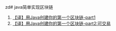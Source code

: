 zd# java简单实现区块链

1. [【译】用Java创建你的第一个区块链-part1](https://longfeizheng.github.io/2018/03/10/%E7%94%A8Java%E5%88%9B%E5%BB%BA%E4%BD%A0%E7%9A%84%E7%AC%AC%E4%B8%80%E4%B8%AA%E5%8C%BA%E5%9D%97%E9%93%BE-part1/)
2. [【译】用Java创建你的第一个区块链-part2:可交易](https://longfeizheng.github.io/2018/03/11/%E7%94%A8Java%E5%88%9B%E5%BB%BA%E4%BD%A0%E7%9A%84%E7%AC%AC%E4%B8%80%E4%B8%AA%E5%8C%BA%E5%9D%97%E9%93%BE-part2/)
